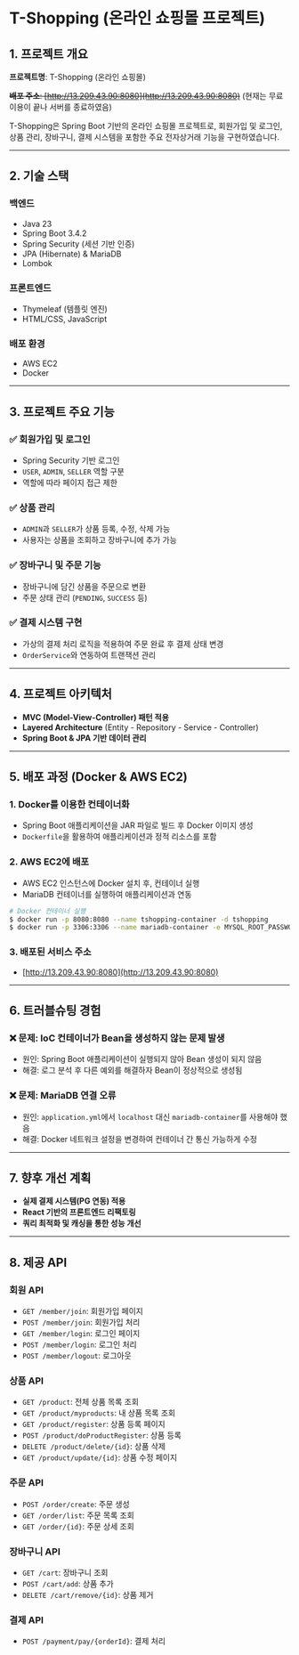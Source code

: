# T-Shopping (온라인 쇼핑몰 프로젝트)

## 1. 프로젝트 개요
**프로젝트명**: T-Shopping (온라인 쇼핑몰)

~~**배포 주소**: [http://13.209.43.90:8080](http://13.209.43.90:8080)~~ (현재는 무료 이용이 끝나 서버를 종료하였음)

T-Shopping은 Spring Boot 기반의 온라인 쇼핑몰 프로젝트로, 회원가입 및 로그인, 상품 관리, 장바구니, 결제 시스템을 포함한 주요 전자상거래 기능을 구현하였습니다.

---
## 2. 기술 스택

### **백엔드**
- Java 23
- Spring Boot 3.4.2
- Spring Security (세션 기반 인증)
- JPA (Hibernate) & MariaDB
- Lombok

### **프론트엔드**
- Thymeleaf (템플릿 엔진)
- HTML/CSS, JavaScript

### **배포 환경**
- AWS EC2
- Docker

---
## 3. 프로젝트 주요 기능

### ✅ **회원가입 및 로그인**
- Spring Security 기반 로그인
- `USER`, `ADMIN`, `SELLER` 역할 구분
- 역할에 따라 페이지 접근 제한

### ✅ **상품 관리**
- `ADMIN`과 `SELLER`가 상품 등록, 수정, 삭제 가능
- 사용자는 상품을 조회하고 장바구니에 추가 가능

### ✅ **장바구니 및 주문 기능**
- 장바구니에 담긴 상품을 주문으로 변환
- 주문 상태 관리 (`PENDING`, `SUCCESS` 등)

### ✅ **결제 시스템 구현**
- 가상의 결제 처리 로직을 적용하여 주문 완료 후 결제 상태 변경
- `OrderService`와 연동하여 트랜잭션 관리

---
## 4. 프로젝트 아키텍처
- **MVC (Model-View-Controller) 패턴 적용**
- **Layered Architecture** (Entity - Repository - Service - Controller)
- **Spring Boot & JPA 기반 데이터 관리**

---
## 5. 배포 과정 (Docker & AWS EC2)

### **1. Docker를 이용한 컨테이너화**
- Spring Boot 애플리케이션을 JAR 파일로 빌드 후 Docker 이미지 생성
- `Dockerfile`을 활용하여 애플리케이션과 정적 리소스를 포함

### **2. AWS EC2에 배포**
- AWS EC2 인스턴스에 Docker 설치 후, 컨테이너 실행
- MariaDB 컨테이너를 실행하여 애플리케이션과 연동

```sh
# Docker 컨테이너 실행
$ docker run -p 8080:8080 --name tshopping-container -d tshopping
$ docker run -p 3306:3306 --name mariadb-container -e MYSQL_ROOT_PASSWORD=root -e MYSQL_DATABASE=tutorial__dev -d mariadb:10.6
```

### **3. 배포된 서비스 주소**
- [http://13.209.43.90:8080](http://13.209.43.90:8080)

---
## 6. 트러블슈팅 경험

### ❌ **문제: IoC 컨테이너가 Bean을 생성하지 않는 문제 발생**
- 원인: Spring Boot 애플리케이션이 실행되지 않아 Bean 생성이 되지 않음
- 해결: 로그 분석 후 다른 예외를 해결하자 Bean이 정상적으로 생성됨

### ❌ **문제: MariaDB 연결 오류**
- 원인: `application.yml`에서 `localhost` 대신 `mariadb-container`를 사용해야 했음
- 해결: Docker 네트워크 설정을 변경하여 컨테이너 간 통신 가능하게 수정

---
## 7. 향후 개선 계획

- **실제 결제 시스템(PG 연동) 적용**
- **React 기반의 프론트엔드 리팩토링**
- **쿼리 최적화 및 캐싱을 통한 성능 개선**

---
## 8. 제공 API

### 회원 API
- `GET /member/join`: 회원가입 페이지
- `POST /member/join`: 회원가입 처리
- `GET /member/login`: 로그인 페이지
- `POST /member/login`: 로그인 처리
- `POST /member/logout`: 로그아웃

### 상품 API
- `GET /product`: 전체 상품 목록 조회
- `GET /product/myproducts`: 내 상품 목록 조회
- `GET /product/register`: 상품 등록 페이지
- `POST /product/doProductRegister`: 상품 등록
- `DELETE /product/delete/{id}`: 상품 삭제
- `GET /product/update/{id}`: 상품 수정 페이지

### 주문 API
- `POST /order/create`: 주문 생성
- `GET /order/list`: 주문 목록 조회
- `GET /order/{id}`: 주문 상세 조회

### 장바구니 API
- `GET /cart`: 장바구니 조회
- `POST /cart/add`: 상품 추가
- `DELETE /cart/remove/{id}`: 상품 제거

### 결제 API
- `POST /payment/pay/{orderId}`: 결제 처리
